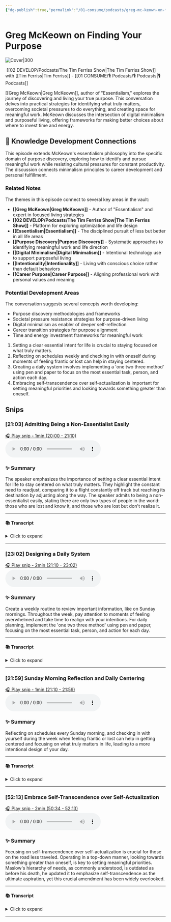 ```yaml
---
{"dg-publish":true,"permalink":"/01-consume/podcasts/greg-mc-keown-on-finding-your-purpose/","title":"Greg McKeown on Finding Your Purpose","tags":["podcasts","purpose","essentialism","digital-minimalism","minimalism","intentionality","career-development","self-reflection"],"created":"2023-09-10","updated":"2025-07-27"}
---
```


# Greg McKeown on Finding Your Purpose


![Cover|300](https://wsrv.nl/?url=https%3A%2F%2Fcontent.production.cdn.art19.com%2Fimages%2F69%2F10%2F10%2Ffb%2F691010fb-625e-4abe-993c-a57228b28dbe%2F91cb53ae0d5dbb379b9dffecf0a772593891d0d09bbe6d90ee746edbdb79e3ec75584f2ceb8260e9f675a90c05419b9b99842a76905b686f0f51c1a9d3e227ab.jpeg&w=300&h=300)

 [[02 DEVELOP/Podcasts/The Tim Ferriss Show\|The Tim Ferriss Show]] with [[Tim Ferriss\|Tim Ferriss]]  - [[01 CONSUME/🎙️ Podcasts/🎙️ Podcasts\|🎙️ Podcasts]]

[[Greg McKeown\|Greg McKeown]], author of "Essentialism," explores the journey of discovering and living your true purpose. This conversation delves into practical strategies for identifying what truly matters, overcoming societal pressures to do everything, and creating space for meaningful work. McKeown discusses the intersection of digital minimalism and purposeful living, offering frameworks for making better choices about where to invest time and energy.

## 🧠 Knowledge Development Connections

This episode extends McKeown's essentialism philosophy into the specific domain of purpose discovery, exploring how to identify and pursue meaningful work while resisting cultural pressures for constant productivity. The discussion connects minimalism principles to career development and personal fulfillment.

### Related Notes

The themes in this episode connect to several key areas in the vault:

- **[[Greg McKeown\|Greg McKeown]]** - Author of "Essentialism" and expert in focused living strategies
- **[[02 DEVELOP/Podcasts/The Tim Ferriss Show\|The Tim Ferriss Show]]** - Platform for exploring optimization and life design
- **[[Essentialism\|Essentialism]]** - The disciplined pursuit of less but better in all life areas
- **[[Purpose Discovery\|Purpose Discovery]]** - Systematic approaches to identifying meaningful work and life direction
- **[[Digital Minimalism\|Digital Minimalism]]** - Intentional technology use to support purposeful living
- **[[Intentionality\|Intentionality]]** - Living with conscious choice rather than default behaviors
- **[[Career Purpose\|Career Purpose]]** - Aligning professional work with personal values and meaning

### Potential Development Areas

The conversation suggests several concepts worth developing:
- Purpose discovery methodologies and frameworks
- Societal pressure resistance strategies for purpose-driven living
- Digital minimalism as enabler of deeper self-reflection
- Career transition strategies for purpose alignment
- Time and energy investment frameworks for meaningful work


1. Setting a clear essential intent for life is crucial to staying focused on what truly matters.
2. Reflecting on schedules weekly and checking in with oneself during moments of feeling frantic or lost can help in staying centered.
3. Creating a daily system involves implementing a 'one two three method' using pen and paper to focus on the most essential task, person, and action each day.
4. Embracing self-transcendence over self-actualization is important for setting meaningful priorities and looking towards something greater than oneself.


## Snips


### [21:03] Admitting Being a Non-Essentialist Easily


[🎧 Play snip - 1min️ (20:00 - 21:10)](https://share.snipd.com/snip/caa9ec24-8d00-4840-b087-eed4f3476310)
<audio controls> <source src="https://rss.art19.com/episodes/6e360f82-b4be-4ede-87da-75d062acb828.mp3?rss_browser=BAhJIgpTbmlwZAY6BkVU--7de01baece82063bda1cca2dc0d698735fdbe34a#t=20:00,21:10"> </audio>




### ✨ Summary
The speaker emphasizes the importance of setting a clear essential intent for life to stay centered on what truly matters. They highlight the constant need to readjust, comparing it to a flight constantly off track but reaching its destination by adjusting along the way. The speaker admits to being a non-essentialist easily, stating there are only two types of people in the world: those who are lost and know it, and those who are lost but don't realize it.


---




#### 📚 Transcript
<details>
<summary>Click to expand</summary>
<blockquote><b>Greg Mckeown</b><br/><br/>The way that my binder works, like the first section is all about direction. Sort of, let's say, essential intent for my whole life. Like what really, really matters. It's as succinct as possible. It's a few pages in total. That's always the place to begin, right? Because I want to come back and get centered in what I have come to learn is closest approximation to the purpose of it all. And I literally have to come back to it, right? Like you've heard the metaphor before, but you know, the idea of a flight is off track 90% of the time, like an airplane literally only gets to where it's supposed to get to at the time it's Supposed to get there because it readjusts constantly along the way. And I feel like that myself. So like, for example, I don't think that I'm better at being an essentialist than anybody else. I think if there's any advantage I've had in that journey, it's that I just really admit that I'm a non-essentialist easily. And so it's this idea, like there's only two kinds of people in the world. There are people who are lost and there are people who know they are lost. It's like, I know how easy it is for me to get lost.</blockquote><br/><blockquote><b>Tim Ferriss</b><br/><br/>Never heard that. That's good. I'm</blockquote>
</details>



---


### [23:02] Designing a Daily System


[🎧 Play snip - 2min️ (21:10 - 23:02)](https://share.snipd.com/snip/94195e6f-ea7a-4279-8200-34eee67d55c2)
<audio controls> <source src="https://rss.art19.com/episodes/6e360f82-b4be-4ede-87da-75d062acb828.mp3?rss_browser=BAhJIgpTbmlwZAY6BkVU--7de01baece82063bda1cca2dc0d698735fdbe34a#t=21:10,23:02"> </audio>




### ✨ Summary
Create a weekly routine to review important information, like on Sunday mornings. Throughout the week, pay attention to moments of feeling overwhelmed and take time to realign with your intentions. For daily planning, implement the 'one two three method' using pen and paper, focusing on the most essential task, person, and action for each day.


---




#### 📚 Transcript
<details>
<summary>Click to expand</summary>
<blockquote><b>Greg Mckeown</b><br/><br/>Looking that definitely I will look properly at those few pages once a week, right? Like every Sunday morning, I will look through that. I will read through it. I'll underline things.</blockquote><br/><blockquote><b>Tim Ferriss</b><br/><br/>That's in your calendar. Yes. Sunday morning.</blockquote><br/><blockquote><b>Greg Mckeown</b><br/><br/>That's right. And, but, but then at other times through the week, if I feel that sensation, I know people feel this, you know, that just sort of feels a bit crazy. It's feeling just a bit frenetic and frantic. Like what? I just texted Anna yesterday. Like, man, in the morning, I'm like, man, I just feel so lost. And I don't mean for the last six months. I mean, for the last half hour, what is, I don't feel so lost right now. Okay. That's right. That's the signal. Go back, get centered, take a moment. What really is the intent? What matters in your life? Okay. Now from that, you know, and then you start designing your day and I have some thoughts specifically about that, but you know, you're asking the year process. I guess you're asking my system. So that's once a week. Okay. So for per day, let's get to that. So I've come to call this the one, two, three method. I do not do it every day, man. I wish I was doing it every day, but I do it more often than I don't do it. And it's simply this, and it has to be written down for me in paper and pen, like not in technology, free of technology. And I try now more often than not to have this power half an hour, right? Like where I don't go to text and email or apps or my phone for the first 30 minutes. And I do that. I haven't been doing great at that recently, but I still do that more often than I don't. And so in that, then instead of doing that, I'm in my planner and I'm literally writing, okay, what's the essential for today? What's the one most essential today, most important person, most important action for that person. Number two is I write two</blockquote>
</details>



---


### [21:59] Sunday Morning Reflection and Daily Centering


[🎧 Play snip - 1min️ (21:10 - 21:59)](https://share.snipd.com/snip/5f82169c-5086-4d80-a0a5-5c967db089bc)
<audio controls> <source src="https://rss.art19.com/episodes/6e360f82-b4be-4ede-87da-75d062acb828.mp3?rss_browser=BAhJIgpTbmlwZAY6BkVU--7de01baece82063bda1cca2dc0d698735fdbe34a#t=21:10,21:59"> </audio>




### ✨ Summary
Reflecting on schedules every Sunday morning, and checking in with yourself during the week when feeling frantic or lost can help in getting centered and focusing on what truly matters in life, leading to a more intentional design of your day.


---




#### 📚 Transcript
<details>
<summary>Click to expand</summary>
<blockquote><b>Greg Mckeown</b><br/><br/>Looking that definitely I will look properly at those few pages once a week, right? Like every Sunday morning, I will look through that. I will read through it. I'll underline things.</blockquote><br/><blockquote><b>Tim Ferriss</b><br/><br/>That's in your calendar. Yes. Sunday morning.</blockquote><br/><blockquote><b>Greg Mckeown</b><br/><br/>That's right. And, but, but then at other times through the week, if I feel that sensation, I know people feel this, you know, that just sort of feels a bit crazy. It's feeling just a bit frenetic and frantic. Like what? I just texted Anna yesterday. Like, man, in the morning, I'm like, man, I just feel so lost. And I don't mean for the last six months. I mean, for the last half hour, what is, I don't feel so lost right now. Okay. That's right. That's the signal. Go back, get centered, take a moment. What really is the intent? What matters in your life? Okay. Now from that, you know, and then you start designing your day and I have some thoughts specifically</blockquote>
</details>



---


### [52:13] Embrace Self-Transcendence over Self-Actualization


[🎧 Play snip - 2min️ (50:34 - 52:13)](https://share.snipd.com/snip/660097f4-0f2f-435b-b4b6-87486e822587)
<audio controls> <source src="https://rss.art19.com/episodes/6e360f82-b4be-4ede-87da-75d062acb828.mp3?rss_browser=BAhJIgpTbmlwZAY6BkVU--7de01baece82063bda1cca2dc0d698735fdbe34a#t=50:34,52:13"> </audio>




### ✨ Summary
Focusing on self-transcendence over self-actualization is crucial for those on the road less traveled. Operating in a top-down manner, looking towards something greater than oneself, is key to setting meaningful priorities. Maslow's hierarchy of needs, as commonly understood, is outdated as before his death, he updated it to emphasize self-transcendence as the ultimate aspiration, yet this crucial amendment has been widely overlooked.


---




#### 📚 Transcript
<details>
<summary>Click to expand</summary>
<blockquote><b>Tim Ferriss</b><br/><br/>Is there anything else that comes to mind if you had to add something else to the answer of the question of what you see in some of the secular examples who seem to really be able to travel The road less traveled in the way that we've been discussing it? Else come to mind it doesn't have to be specific to any type of patriarchal blessing like document or compass per se but but just someone who is in general good at operating kind of top Down if that makes sense as opposed to like here are the thousand things that i could do in a reactive sense and then let me try to pick a handful of those as my priorities people who very Good at operating kind of top down.</blockquote><br/><blockquote><b>Greg Mckeown</b><br/><br/>It's hard for me to get out of the thread that I'm on about this because, because what I'm learning is that, I mean, we've talked already about this idea of sort of the highest aspiration. You're looking towards something bigger than you, self-transcending. Maslow's hierarchy of needs, right, is wrong. It's wrong like Maslow said it was wrong and nobody updated the documentation.</blockquote><br/><blockquote><b>Tim Ferriss</b><br/><br/>Oh, I can't wait. This is new to me. All right.</blockquote><br/><blockquote><b>Greg Mckeown</b><br/><br/>Yeah. So before he died, before Maslow died, he wrote a final book in which he updated his model and just no one, I don't know why, I don't know what was going on precisely, but it just got ignored. And some reason that model just is in every single psychology book that's ever been written and it's everywhere, everywhere. The highest need is self-actualization. And he changed that before he died to self-transcendence. But that's the highest ideal.</blockquote>
</details>



---


